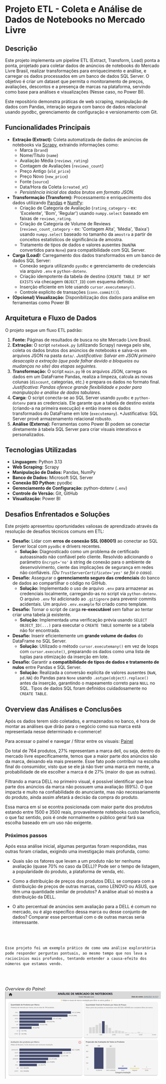 # Projeto ETL - Coleta e Análise de Dados de Notebooks no Mercado Livre

## Descrição

Este projeto implementa um pipeline ETL (Extract, Transform, Load) ponta a ponta, projetado para coletar dados de anúncios de notebooks do Mercado Livre Brasil, realizar transformações para enriquecimento e análise, e carregar os dados processados em um banco de dados SQL Server. O objetivo é criar um dataset que permita o monitoramento de preços, avaliações, descontos e a presença de marcas na plataforma, servindo como base para análises e visualizações (Nesse caso, no Power BI).

Este repositório demonstra práticas de web scraping, manipulação de dados com Pandas, interação segura com banco de dados relacional usando pyodbc, gerenciamento de configuração e versionamento com Git.

## Funcionalidades Principais

* **Extração (Extract):** Coleta automatizada de dados de anúncios de notebooks via [Scrapy](https://scrapy.org/), extraindo informações como:
    * Marca (`brand`)
    * Nome/Título (`name`)
    * Avaliação Média (`reviews_rating`)
    * Contagem de Avaliações (`reviews_count`)
    * Preço Antigo (`old_price`)
    * Preço Novo (`new_price`)
    * Fonte (`source`)
    * Data/Hora da Coleta (`created_at`)
    * *Persistência inicial dos dados brutos em formato JSON.*
* **Transformação (Transform):** Processamento e enriquecimento dos dados utilizando [Pandas](https://pandas.pydata.org/) e [NumPy](https://numpy.org/):
    * Criação de Categoria de Avaliação (`rating_category` - ex: 'Excelente', 'Bom', 'Regular') usando `numpy.select` baseado em faixas de `reviews_rating`.
    * Criação de Categoria de Volume de Reviews (`reviews_count_category` - ex: 'Contagem Alta', 'Média', 'Baixa') usando `numpy.select` baseado no tamanho da `amostra` a partir de conceitos estatísticos de significância de amostra.
    * Tratamento de tipos de dados e valores ausentes (`NaN`/`NA` convertidos para `None`) para compatibilidade com SQL Server.
* **Carga (Load):** Carregamento dos dados transformados em um banco de dados SQL Server:
    * Conexão segura utilizando `pyodbc` e gerenciamento de credenciais via arquivo `.env` e `python-dotenv`.
    * Criação idempotente da tabela de destino (`CREATE TABLE IF NOT EXISTS` via checagem `OBJECT_ID`) com esquema definido.
    * Inserção eficiente em lote usando `cursor.executemany()`.
    * Controle explícito de transações (`conn.commit()`).
* **(Opcional) Visualização:** Disponibilização dos dados para análise em ferramentas como Power BI

## Arquitetura e Fluxo de Dados

O projeto segue um fluxo ETL padrão:

1.  **Fonte:** Páginas de resultados de busca no site Mercado Livre Brasil.
2.  **Extração:** O script `notebook.py` (utilizando Scrapy) navega pelo site, coleta os dados brutos dos anúncios de notebooks e salva-os em arquivos JSON na pasta `data/`. *Justificativa: Salvar em JSON primeiro desacopla a extração (que pode falhar devido a bloqueios ou mudanças no site) das etapas seguintes.*
3.  **Transformação:** O script `main.py` lê os arquivos JSON, carrega os dados em um DataFrame Pandas, realiza a limpeza, calcula as novas colunas (`discount`, categorias, etc.) e prepara os dados no formato final. *Justificativa: Pandas oferece grande flexibilidade e poder para manipulação e análise de dados tabulares.*
4.  **Carga:** O script conecta-se ao SQL Server usando `pyodbc` e `python-dotenv` para as credenciais. Ele garante que a tabela de destino exista (criando-a na primeira execução) e então insere os dados transformados do DataFrame em lote (`executemany`). *Justificativa: SQL Server provê armazenamento relacional robusto.
5.  **Análise (Externa):** Ferramentas como Power BI podem se conectar diretamente à tabela SQL Server para criar visuais interativos e personalizados.

## Tecnologias Utilizadas

* **Linguagem:** Python 3.13
* **Web Scraping:** Scrapy
* **Manipulação de Dados:** Pandas, NumPy
* **Banco de Dados:** Microsoft SQL Server
* **Conexão BD Python:** pyodbc
* **Gerenciamento de Configuração:** python-dotenv (`.env`)
* **Controle de Versão:** Git, GitHub
* **Visualização:** Power BI

## Desafios Enfrentados e Soluções

Este projeto apresentou oportunidades valiosas de aprendizado através da resolução de desafios técnicos comuns em ETL:

* **Desafio:** Lidar com **erros de conexão SSL (08001)** ao conectar ao SQL Server local com `pyodbc` e drivers recentes.
    * **Solução:** Diagnosticado como um problema de certificado autoassinado não confiável pelo cliente. Resolvido adicionando o parâmetro `Encrypt='no'` à string de conexão para o ambiente de desenvolvimento, ciente das implicações de segurança em redes não confiáveis. *(Ou `TrustServerCertificate='yes'` se foi o caso)*.
* **Desafio:** Assegurar o **gerenciamento seguro das credenciais** do banco de dados ao compartilhar o código no GitHub.
    * **Solução:** Implementado o uso de arquivo `.env` para armazenar as credenciais localmente, carregando-as no script via `python-dotenv`. O arquivo `.env` foi adicionado ao `.gitignore` para prevenir commits acidentais. Um arquivo `.env.example` foi criado como template.
* **Desafio:** Tornar o script de carga **re-executável** sem falhar ao tentar criar uma tabela já existente.
    * **Solução:** Implementada uma verificação prévia usando `SELECT OBJECT_ID(...)` para executar o `CREATE TABLE` somente se a tabela não for encontrada.
* **Desafio:** Inserir eficientemente um **grande volume de dados** do DataFrame no SQL Server.
    * **Solução:** Utilizado o método `cursor.executemany()` em vez de loops com `cursor.execute()`, preparando os dados como uma lista de tuplas para otimização da inserção em lote.
* **Desafio:** Garantir a **compatibilidade de tipos de dados e tratamento de nulos** entre Pandas e SQL Server.
    * **Solução:** Realizada a conversão explícita de valores ausentes (`NaN`, `pd.NA`) do Pandas para `None` usando `.astype(object).replace()` antes da inserção, garantindo o mapeamento correto para `NULL` no SQL. Tipos de dados SQL foram definidos cuidadosamente no `CREATE TABLE`.

## Overview das Análises e Conclusões

Após os dados terem sido coletados, e armazenados no banco, é hora de montar as análises que dirão para o negócio como sua marca está representada nesse determinado e-commerce!

Para acessar o painel e navegar / filtrar entre os visuais: [Painel](https://app.powerbi.com/view?r=eyJrIjoiMzFiOTA2MmMtZjg1Ny00Y2VjLTk1MDUtYmJkY2YyZWFjMGQ2IiwidCI6ImIzYWUzNDliLThjZTktNDc2Yi05ZWJlLTY1Y2NhNzdlZDA4ZiJ9&pageName=ac0a8d6657b5358d32a5)

Do total de 764 produtos, 27% representam a marca dell, ou seja, dentro do mercado livre especificamente, temos que a maior parte dos anúncios são da marca, deixando ela mais presente. Esse fato pode contribuir na escolha final do consumidor, visto que se ele já não tiver uma marca em mente, a probabilidade de ele escolher a marca é de 27% (maior do que as outras).

Filtrando a marca DELL no primeiro visual, é possível identificar que boa parte dos anúncios da marca não possuem uma avaliação (69%). O que impacta e muito na confiabilidade do anunciante, mas não necessariamente do produto, ainda assim afetará a decisão da compra do produto.

Essa marca em sí se econtra posicionada com maior parte dos produtos estando entre 1500 e 3500 reais, provavelmente notebooks custo benefício, o que faz sentido, pois é onde normalmente o público geral fará sua escolha baseado em um uso não exigente.

### Próximos passos

Após essa análise inicial, algumas perguntas foram respondidas, mas outras foram criadas, exigindo uma investigação mais profunda, como:

* Quais são os fatores que levam a um produto não ter nenhuma avaliação (quase 70% no caso da DELL)? Pode ser o tempo de listagem, a popularidade do produto, a plataforma de venda, etc.

* Como a distribuição de preços dos produtos DELL se compara com a distribuição de preços de outras marcas, como LENOVO ou ASUS, que têm uma quantidade similar de produtos? A análise atual só mostra a distribuição da DELL.

* O alto percentual de anúncios sem avaliação para a DELL é comum no mercado, ou é algo específico dessa marca ou desse conjunto de dados? Comparar esse percentual com o de outras marcas seria interessante.


<br><br><br>
`Esse projeto foi um exemplo prático de como uma análise exploratória pode responder perguntas pontuais, ao mesmo tempo que nos leva a raciocínios mais profundos, tentando entender a causa-efeito dos números que estamos vendo.`
<br><br><br><br>

_Overview do Painel:_
![Análises de Presença de Mercado](Dashboard-Overview.png)